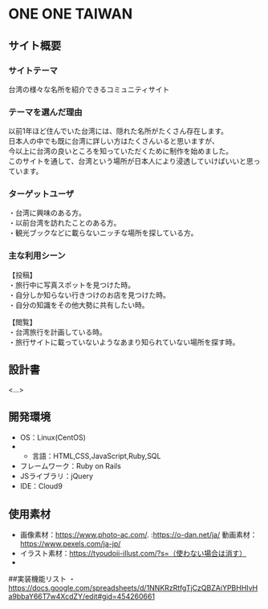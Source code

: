# ONE ONE TAIWAN

## サイト概要
### サイトテーマ
台湾の様々な名所を紹介できるコミュニティサイト

### テーマを選んだ理由
以前1年ほど住んでいた台湾には、隠れた名所がたくさん存在します。  
日本人の中でも既に台湾に詳しい方はたくさんいると思いますが、  
今以上に台湾の良いところを知っていただくために制作を始めました。  
このサイトを通して、台湾という場所が日本人により浸透していけばいいと思っています。

### ターゲットユーザ
・台湾に興味のある方。  
・以前台湾を訪れたことのある方。  
・観光ブックなどに載らないニッチな場所を探している方。

### 主な利用シーン
【投稿】  
・旅行中に写真スポットを見つけた時。  
・自分しか知らない行きつけのお店を見つけた時。  
・自分の知識をその他大勢に共有したい時。


【閲覧】  
・台湾旅行を計画している時。  
・旅行サイトに載っていないようなあまり知られていない場所を探す時。


## 設計書
<...>

## 開発環境
- OS：Linux(CentOS)
- - 言語：HTML,CSS,JavaScript,Ruby,SQL
- フレームワーク：Ruby on Rails
- JSライブラリ：jQuery
- IDE：Cloud9

## 使用素材
- 画像素材：https://www.photo-ac.com/. :https://o-dan.net/ja/  動画素材：https://www.pexels.com/ja-jp/
- イラスト素材：https://tyoudoii-illust.com/?s=（使わない場合は消す）
-
##実装機能リスト
・https://docs.google.com/spreadsheets/d/1NNKRzRtfgTjCzQBZAiYPBHHIvHa9bbaY66T7w4XcdZY/edit#gid=454260661
